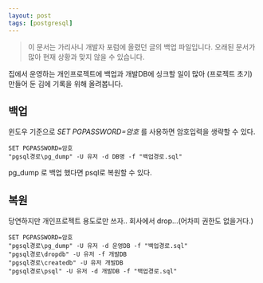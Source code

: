 ```yaml
---
layout: post
tags: [postgresql]
---
```


> 이 문서는 가리사니 개발자 포럼에 올렸던 글의 백업 파일입니다.
오래된 문서가 많아 현재 상황과 맞지 않을 수 있습니다.

집에서 운영하는 개인프로젝트에 백업과 개발DB에 싱크할 일이 많아 (프로젝트 초기) 만들어 둔 김에 기록을 위해 올려봅니다.


## 백업

윈도우 기준으로 *SET PGPASSWORD=암호* 를 사용하면 암호입력을 생략할 수 있다.

```
SET PGPASSWORD=암호
"pgsql경로\pg_dump" -U 유저 -d DB명 -f "백업경로.sql"
```
pg_dump 로 백업 했다면 psql로 복원할 수 있다.

## 복원

당연하지만 개인프로젝트 용도로만 쓰자..
회사에서 drop...(어차피 권한도 없을거다.)

```
SET PGPASSWORD=암호
"pgsql경로\pg_dump" -U 유저 -d 운영DB -f "백업경로.sql"
"pgsql경로\dropdb" -U 유저 -f 개발DB
"pgsql경로\createdb" -U 유저 개발DB
"pgsql경로\psql" -U 유저 -d 개발DB -f "백업경로.sql"
```
